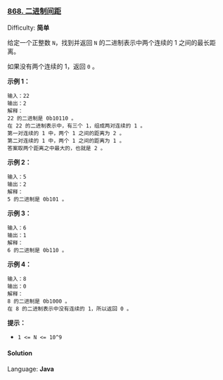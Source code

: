 ### [868\. 二进制间距](https://leetcode-cn.com/problems/binary-gap/)

Difficulty: **简单**


给定一个正整数 `N`，找到并返回 `N` 的二进制表示中两个连续的 1 之间的最长距离。 

如果没有两个连续的 1，返回 `0` 。

**示例 1：**

```
输入：22
输出：2
解释：
22 的二进制是 0b10110 。
在 22 的二进制表示中，有三个 1，组成两对连续的 1 。
第一对连续的 1 中，两个 1 之间的距离为 2 。
第二对连续的 1 中，两个 1 之间的距离为 1 。
答案取两个距离之中最大的，也就是 2 。
```

**示例 2：**

```
输入：5
输出：2
解释：
5 的二进制是 0b101 。
```

**示例 3：**

```
输入：6
输出：1
解释：
6 的二进制是 0b110 。
```

**示例 4：**

```
输入：8
输出：0
解释：
8 的二进制是 0b1000 。
在 8 的二进制表示中没有连续的 1，所以返回 0 。
```

**提示：**

*   `1 <= N <= 10^9`


#### Solution

Language: **Java**

```java
​
```
